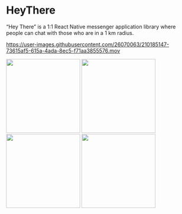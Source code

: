 # HeyThere
“Hey There” is a 1:1 React Native messenger application library where people can chat with those who are in a 1 km radius.




https://user-images.githubusercontent.com/26070063/210185147-73615af5-615a-4ada-8ec5-f71aa3855576.mov

<img src="https://user-images.githubusercontent.com/26070063/210185162-28b159dc-970e-4c8e-b6a2-623e2a8d77c4.png" width="200px" />

<img src="https://user-images.githubusercontent.com/26070063/210185166-8960f1d1-52be-4217-9ace-11d09f0f440b.png" width="200px" />

<img src="https://user-images.githubusercontent.com/26070063/210185412-34769f92-5744-43a7-873a-ee3fbb18d031.png" width="200px" />

<img src="https://user-images.githubusercontent.com/26070063/210185173-e41a6e8a-4e0f-4d65-8576-929335734f43.png" width="200px" />

